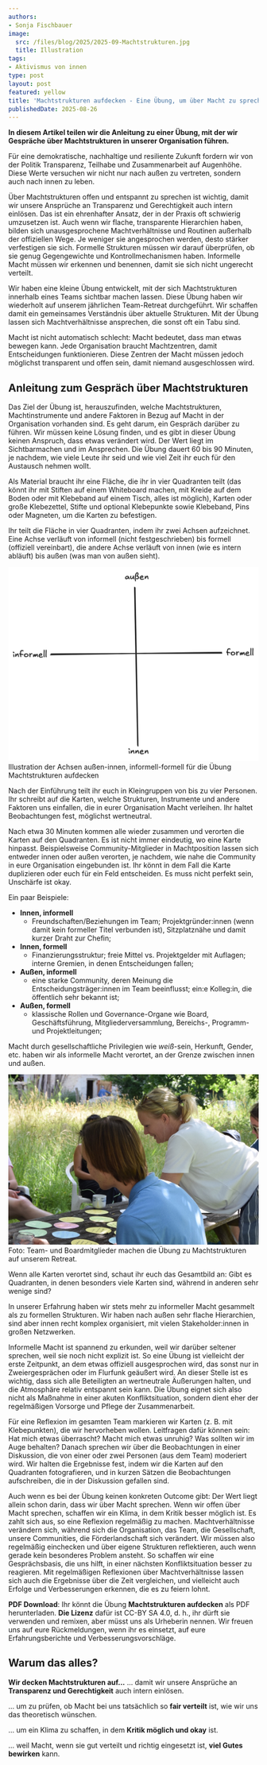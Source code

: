 ```yaml
---
authors:
- Sonja Fischbauer
image:
  src: /files/blog/2025/2025-09-Machtstrukturen.jpg
  title: Illustration
tags:
- Aktivismus von innen
type: post
layout: post
featured: yellow
title: 'Machtstrukturen aufdecken - Eine Übung, um über Macht zu sprechen'
publishedDate: 2025-08-26
---
```


**In diesem Artikel teilen wir die Anleitung zu einer Übung,  mit der wir Gespräche über Machtstrukturen in unserer Organisation führen.** 

Für eine demokratische, nachhaltige und resiliente Zukunft fordern wir von der Politik Transparenz, Teilhabe und Zusammenarbeit auf Augenhöhe. Diese Werte versuchen wir nicht nur nach außen zu vertreten, sondern auch nach innen zu leben. 

Über Machtstrukturen offen und entspannt zu sprechen ist wichtig, damit wir unsere Ansprüche an Transparenz und Gerechtigkeit auch intern einlösen. Das ist ein ehrenhafter Ansatz, der in der Praxis oft schwierig umzusetzen ist. Auch wenn wir flache, transparente Hierarchien haben, bilden sich unausgesprochene Machtverhältnisse und Routinen außerhalb der offiziellen Wege. Je weniger sie angesprochen werden, desto stärker verfestigen sie sich. Formelle Strukturen müssen wir darauf überprüfen, ob sie genug Gegengewichte und Kontrollmechanismen haben. Informelle Macht müssen wir erkennen und benennen, damit sie sich nicht ungerecht verteilt.

Wir haben eine kleine Übung entwickelt, mit der sich Machtstrukturen innerhalb eines Teams sichtbar machen lassen. Diese Übung haben wir wiederholt auf unserem jährlichen Team-Retreat durchgeführt. Wir schaffen damit ein gemeinsames Verständnis über aktuelle Strukturen. Mit der Übung lassen sich Machtverhältnisse ansprechen, die sonst oft ein Tabu sind. 

Macht ist nicht automatisch schlecht: Macht bedeutet, dass man etwas bewegen kann. Jede Organisation braucht Machtzentren, damit Entscheidungen funktionieren. Diese Zentren der Macht müssen jedoch möglichst transparent und offen sein, damit niemand ausgeschlossen wird.


## Anleitung zum Gespräch über Machtstrukturen

Das Ziel der Übung ist, herauszufinden, welche Machtstrukturen, Machtinstrumente und andere Faktoren in Bezug auf Macht in der Organisation vorhanden sind. Es geht darum, ein Gespräch darüber zu führen. Wir müssen keine Lösung finden, und es gibt in dieser Übung keinen Anspruch, dass etwas verändert wird. Der Wert liegt im Sichtbarmachen und im Ansprechen.
Die Übung dauert 60 bis 90 Minuten, je nachdem, wie viele Leute ihr seid und wie viel Zeit ihr euch für den Austausch nehmen wollt.


Als Material braucht ihr eine Fläche, die ihr in vier Quadranten teilt (das könnt ihr mit Stiften auf einem Whiteboard machen, mit Kreide auf dem Boden oder mit Klebeband auf einem Tisch, alles ist möglich), Karten oder große Klebezettel, Stifte und optional Klebepunkte sowie Klebeband, Pins oder Magneten, um die Karten zu befestigen. 


Ihr teilt die Fläche in vier Quadranten, indem ihr zwei Achsen aufzeichnet. Eine Achse verläuft von informell (nicht festgeschrieben) bis formell (offiziell vereinbart), die andere Achse verläuft von innen (wie es intern abläuft) bis außen (was man von außen sieht). 

![Illustration von vier Achsen: außen-innen, informell-formell](/files/blog/2025/2025-09-macht-achsen.png)<br>
 Illustration der Achsen außen-innen, informell-formell für die Übung Machtstrukturen aufdecken

Nach der Einführung teilt ihr euch in Kleingruppen von bis zu vier Personen. Ihr schreibt auf die Karten, welche Strukturen, Instrumente und andere Faktoren uns einfallen, die in eurer Organisation Macht verleihen. Ihr haltet Beobachtungen fest, möglichst wertneutral. 

Nach etwa 30 Minuten kommen alle wieder zusammen und verorten die Karten auf den Quadranten. Es ist nicht immer eindeutig, wo eine Karte hinpasst. Beispielsweise Community-Mitglieder in Machtposition lassen sich entweder innen oder außen verorten, je nachdem, wie nahe die Community in eure Organisation eingebunden ist. Ihr könnt in dem Fall die Karte duplizieren oder euch für ein Feld entscheiden. Es muss nicht perfekt sein, Unschärfe ist okay.

Ein paar Beispiele:
  - **Innen, informell**
    - Freundschaften/Beziehungen im Team; Projektgründer:innen (wenn damit kein formeller Titel verbunden ist), Sitzplatznähe und damit kurzer Draht zur Chefin;
  - **Innen, formell**
    - Finanzierungsstruktur; freie Mittel vs. Projektgelder mit Auflagen; interne Gremien, in denen Entscheidungen fallen; 
  - **Außen, informell**
    - eine starke Community, deren Meinung die Entscheidungsträger:innen im Team beeinflusst; ein:e Kolleg:in, die öffentlich sehr bekannt ist;
  - **Außen, formell**
    - klassische Rollen und Governance-Organe wie Board, Geschäftsführung, Mitgliederversammlung, Bereichs-, Programm- und Projektleitungen;

Macht durch gesellschaftliche Privilegien wie *weiß*-sein, Herkunft, Gender, etc. haben wir als informelle Macht verortet, an der Grenze zwischen innen und außen. 

![Foto von Menschen, die um einen Holztisch sitzen und Karten auflegen](/files/blog/2025/2025-09-Machtstrukturen.jpg)<br>
Foto: Team- und Boardmitglieder machen die Übung zu Machtstrukturen auf unserem Retreat.

Wenn alle Karten verortet sind, schaut ihr euch das Gesamtbild an: Gibt es Quadranten, in denen besonders viele Karten sind, während in anderen sehr wenige sind? 

In unserer Erfahrung haben wir stets mehr zu informeller Macht gesammelt als zu formellen Strukturen. Wir haben nach außen sehr flache Hierarchien, sind aber innen recht komplex organisiert, mit vielen Stakeholder:innen in großen Netzwerken.

Informelle Macht ist spannend zu erkunden, weil wir darüber seltener sprechen, weil sie noch nicht explizit ist. So eine Übung ist vielleicht der erste Zeitpunkt, an dem etwas offiziell ausgesprochen wird, das sonst nur in Zweiergesprächen oder im Flurfunk geäußert wird. An dieser Stelle ist es wichtig, dass sich alle Beteiligten an wertneutrale Äußerungen halten, und die Atmosphäre relativ entspannt sein kann. Die Übung eignet sich also nicht als Maßnahme in einer akuten Konfliktsituation, sondern dient eher der regelmäßigen Vorsorge und Pflege der Zusammenarbeit.

Für eine Reflexion im gesamten Team markieren wir Karten (z. B. mit Klebepunkten), die wir hervorheben wollen. Leitfragen dafür können sein: Hat mich etwas überrascht? Macht mich etwas unruhig? Was sollten wir im Auge behalten? Danach sprechen wir über die Beobachtungen in einer Diskussion, die von einer oder zwei Personen (aus dem Team) moderiert wird. Wir halten die Ergebnisse fest, indem wir die Karten auf den Quadranten fotografieren, und in kurzen Sätzen die Beobachtungen aufschreiben, die in der Diskussion gefallen sind. 

Auch wenn es bei der Übung keinen konkreten Outcome gibt: Der Wert liegt allein schon darin, dass wir über Macht sprechen. Wenn wir offen über Macht sprechen, schaffen wir ein Klima, in dem Kritik besser möglich ist. Es zahlt sich aus, so eine Reflexion regelmäßig zu machen. Machtverhältnisse verändern sich, während sich die Organisation, das Team, die Gesellschaft, unsere Communities, die Förderlandschaft sich verändert. Wir müssen also regelmäßig einchecken und über eigene Strukturen reflektieren, auch wenn gerade kein besonderes Problem ansteht. So schaffen wir eine Gesprächsbasis, die uns hilft, in einer nächsten Konfliktsituation besser zu reagieren. Mit regelmäßigen Reflexionen über Machtverhältnisse lassen sich auch die Ergebnisse über die Zeit vergleichen, und vielleicht auch Erfolge und Verbesserungen erkennen, die es zu feiern lohnt. 

**PDF Download**: Ihr könnt die Übung **Machtstrukturen aufdecken** als PDF herunterladen. 
**Die Lizenz** dafür ist CC-BY SA 4.0, d. h., ihr dürft sie verwenden und remixen, aber müsst uns als Urheberin nennen. Wir freuen uns auf eure Rückmeldungen, wenn ihr es einsetzt, auf eure Erfahrungsberichte und Verbesserungsvorschläge.

## Warum das alles?

**Wir decken Machtstrukturen auf...**
... damit wir unsere Ansprüche an **Transparenz und Gerechtigkeit** auch intern einlösen.

... um zu prüfen, ob Macht bei uns tatsächlich so **fair verteilt** ist, wie wir uns das theoretisch wünschen.

... um ein Klima zu schaffen, in dem **Kritik möglich und okay** ist.

... weil Macht, wenn sie gut verteilt und richtig eingesetzt ist, **viel Gutes bewirken** kann.